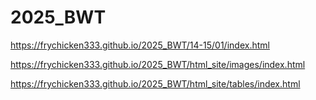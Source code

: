# 2025_BWT

https://frychicken333.github.io/2025_BWT/14-15/01/index.html

https://frychicken333.github.io/2025_BWT/html_site/images/index.html

https://frychicken333.github.io/2025_BWT/html_site/tables/index.html
